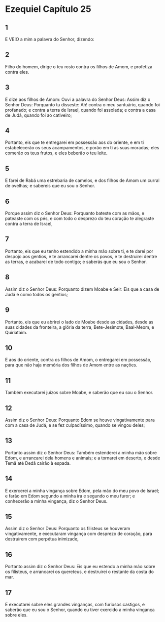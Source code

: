 # Ezequiel Capítulo 25

## 1
E VEIO a mim a palavra do Senhor, dizendo:

## 2
Filho do homem, dirige o teu rosto contra os filhos de Amom, e profetiza contra eles.

## 3
E dize aos filhos de Amom: Ouvi a palavra do Senhor Deus: Assim diz o Senhor Deus: Porquanto tu disseste: Ah! contra o meu santuário, quando foi profanado; e contra a terra de Israel, quando foi assolada; e contra a casa de Judá, quando foi ao cativeiro;

## 4
Portanto, eis que te entregarei em possessão aos do oriente, e em ti estabelecerão os seus acampamentos, e porão em ti as suas moradas; eles comerão os teus frutos, e eles beberão o teu leite.

## 5
E farei de Rabá uma estrebaria de camelos, e dos filhos de Amom um curral de ovelhas; e sabereis que eu sou o Senhor.

## 6
Porque assim diz o Senhor Deus: Porquanto bateste com as mãos, e pateaste com os pés, e com todo o desprezo do teu coração te alegraste contra a terra de Israel,

## 7
Portanto, eis que eu tenho estendido a minha mão sobre ti, e te darei por despojo aos gentios, e te arrancarei dentre os povos, e te destruirei dentre as terras, e acabarei de todo contigo; e saberás que eu sou o Senhor.

## 8
Assim diz o Senhor Deus: Porquanto dizem Moabe e Seir: Eis que a casa de Judá é como todos os gentios;

## 9
Portanto, eis que eu abrirei o lado de Moabe desde as cidades, desde as suas cidades da fronteira, a glória da terra, Bete-Jesimote, Baal-Meom, e Quiriataim.

## 10
E aos do oriente, contra os filhos de Amom, o entregarei em possessão, para que não haja memória dos filhos de Amom entre as nações.

## 11
Também executarei juízos sobre Moabe, e saberão que eu sou o Senhor.

## 12
Assim diz o Senhor Deus: Porquanto Edom se houve vingativamente para com a casa de Judá, e se fez culpadíssimo, quando se vingou deles;

## 13
Portanto assim diz o Senhor Deus: Também estenderei a minha mão sobre Edom, e arrancarei dela homens e animais; e a tornarei em deserto, e desde Temã até Dedã cairão à espada.

## 14
E exercerei a minha vingança sobre Edom, pela mão do meu povo de Israel; e farão em Edom segundo a minha ira e segundo o meu furor; e conhecerão a minha vingança, diz o Senhor Deus.

## 15
Assim diz o Senhor Deus: Porquanto os filisteus se houveram vingativamente, e executaram vingança com desprezo de coração, para destruírem com perpétua inimizade,

## 16
Portanto assim diz o Senhor Deus: Eis que eu estendo a minha mão sobre os filisteus, e arrancarei os quereteus, e destruirei o restante da costa do mar.

## 17
E executarei sobre eles grandes vinganças, com furiosos castigos, e saberão que eu sou o Senhor, quando eu tiver exercido a minha vingança sobre eles.

